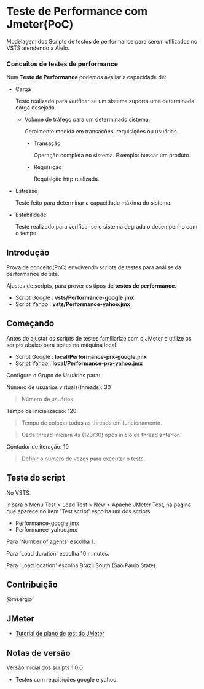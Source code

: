 # Teste de Performance com Jmeter(PoC)
Modelagem dos Scripts de testes de performance para serem utilizados no VSTS atendendo a Alelo.

### Conceitos de testes de performance
Num **Teste de Performance** podemos avaliar a capacidade de:

- Carga 
  
  Teste realizado para verificar se um sistema suporta uma determinada carga desejada.
    - Volume de tráfego para um determinado sistema. 
  
        Geralmente medida em transações, requisições ou usuários.
        - Transação

            Operação completa no sistema. Exemplo: buscar um produto.
        - Requisição 
            
            Requisição http realizada.
- Estresse 
  
  Teste feito para determinar a capacidade máxima do sistema.
- Estabilidade 
  
  Teste realizado para verificar se o sistema degrada o desempenho com o tempo.

## Introdução
Prova de conceito(PoC) envolvendo scripts de testes para análise da performance do site.

Ajustes de scripts, para prover os tipos de **testes de performance**. 
- Script Google : **vsts/Performance-google.jmx**
- Script Yahoo : **vsts/Performance-yahoo.jmx**

## Começando
Antes de ajustar os scripts de testes familiarize com o JMeter e utilize os scripts abaixo para testes na máquina local.
- Script Google : **local/Performance-prx-google.jmx**
- Script Yahoo : **local/Performance-prx-yahoo.jmx**

Configure o Grupo de Usuários para:

Número de usuários virtuais(threads): 30

> Número de usuários

Tempo de inicialização: 120 

> Tempo de colocar todos as threads em funcionamento.

> Cada thread iniciará 4s \(120/30) após início da thread anterior.

Contador de iteração: 10

> Definir o número de vezes para executar o teste.

## Teste do script
No VSTS:

Ir para o Menu Test > Load Test > New > Apache JMeter Test, na página que aparece no item \'Test script\' escolha um dos scripts:
- Performance-google.jmx
- Performance-yahoo.jmx

Para \'Number of agents\' escolha 1. 

Para \'Load duration\' escolha 10 minutes.

Para \'Load location\' escolha Brazil South \(Sao Paulo State).

## Contribuição
@msergio

## JMeter
- [Tutorial de plano de test do JMeter](http://jmeter.apache.org/usermanual/build-web-test-plan.html)

## Notas de versão
Versão inicial dos scripts 1.0.0
- Testes com requisições google e yahoo.